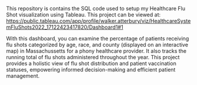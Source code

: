 This repository is contains the SQL code used to setup my Healthcare Flu Shot visualization using Tableau. This project can be viewed at: https://public.tableau.com/app/profile/walker.atterbury/viz/HealthcareSystemFluShots2022_17122423417820/Dashboard1#1

With this dashboard, you can examine the percentage of patients receiving flu shots categorized by age, race, and county (displayed on an interactive map) in Massachussetts for a phony healthcare provider. It also tracks the running total of flu shots administered throughout the year. This project provides a holistic view of flu shot distribution and patient vaccination statuses, empowering informed decision-making and efficient patient management.

